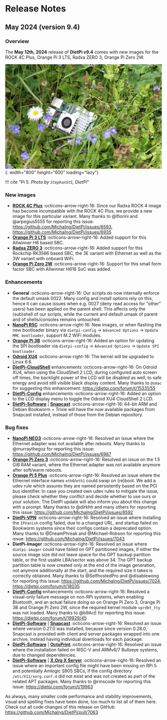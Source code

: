 # Release Notes

## May 2024 (version 9.4)

### Overview

The **May 12th, 2024** release of **DietPi v9.4** comes with new images for the ROCK 4C Plus, Orange Pi 3 LTS, Radxa ZERO 3, Orange Pi Zero 2W.

![Raspberry Pi 5 in grass](../assets/images/dietpi-release-v9_04.jpg){: width="800" height="600" loading="lazy"}

!!! cite "Pi 5. *Photo by `StephanStS`, DietPi*"

### New images

- [**ROCK 4C Plus**](../hardware.md#radxa) :octicons-arrow-right-16: Since our Radxa ROCK 4 image has become incompatible with the ROCK 4C Plus, we provide a new image for this particular variant. Many thanks to @lfiorini and @arpegius5555 for reporting this issue: <https://github.com/MichaIng/DietPi/issues/6593>, <https://github.com/MichaIng/DietPi/issues/6935>
- [**Orange Pi 3 LTS**](../hardware.md#orange-pi-series) :octicons-arrow-right-16: Added support for this Allwinner H6 based SBC.
- [**Radxa ZERO 3**](../hardware.md#radxa) :octicons-arrow-right-16: Added support for this Rockchip RK3566 based SBC, the 3E variant with Ethernet as well as the 3W variant with onboard WiFi.
- [**Orange Pi Zero 2W**](../hardware.md#orange-pi-series) :octicons-arrow-right-16: Support for this small form factor SBC with Allwinner H618 SoC was added.

### Enhancements

- **General** :octicons-arrow-right-16: Our scripts do now internally enforce the default umask 0022. Many config and install options rely on this, hence it can cause issues when e.g. 0027 (deny read access for "other" users) has been applied on the parent shell. This affects only the (sub)shell of our scripts, while the current and default umask of parent and of shells/consoles remains untouched.
- [**NanoPi R5C**](../hardware.md#nanopi-series-friendlyelec) :octicons-arrow-right-16: New images, or when flashing the new bootloader binary via `dietpi-config` -> `Advanced Options` -> `Update MMC bootloader`, support M.2 WiFi modules.
- [**Orange Pi 3B**](../hardware.md#orange-pi-series) :octicons-arrow-right-16: Added an option for updating the SPI bootloader via `dietpi-config` -> `Advanced Options` -> `Update SPI bootloader`.
- [**Odroid XU4**](../hardware.md#odroid) :octicons-arrow-right-16: The kernel will be upgraded to Linux 6.6.
- [**DietPi-CloudShell**](../software/system_stats.md#dietpi-cloudshell) enhancements :octicons-arrow-right-16: On Odroid XU4, when using the CloudShell 2 LCD, during configured auto screen off times, the backlight power of the LCD will be disabled as well, to safe energy and avoid still visible black display content. Many thanks to `@smac` for suggesting this enhancement: <https://dietpi.com/forum/t/15331/55>
- [**DietPi-Config**](../dietpi_tools/system_configuration.md/#dietpi-config) enhancements :octicons-arrow-right-16: Added an option to the LCD display menu to toggle the Odroid XU4 CloudShell 2 LCD.
- [**DietPi-Software**](../dietpi_tools/software_installation.md#dietpi-software) | [**Snapcast**](../software/media.md#snapcast-server) :octicons-arrow-right-16: 64-bit ARM and Debian Bookworm + Trixie will have the now available packages from Snapcast installed, instead of those from the Debian repository.

### Bug fixes

- [**NanoPi NEO3**](../hardware.md#nanopi-series-friendlyelec) :octicons-arrow-right-16: Resolved an issue where the Ethernet adapter was not available after reboots. Many thanks to @murraythegoz for reporting this issue: <https://github.com/MichaIng/DietPi/issues/6987>
- [**Orange Pi Zero 3**](../hardware.md#orange-pi-series) :octicons-arrow-right-16: Resolved an issue on the 1.5 GiB RAM variant, where the Ethernet adapter was not available anymore after soft/warm reboots.
- [**Orange Pi 5 Plus**](../hardware.md#orange-pi-series) :octicons-arrow-right-16: Resolved an issue where the Ethernet interface names `eth0`/`eth1` could swap on (re)boot. We add a udev rule which assures they are named persistently based on the PCI bus identifier. In case you created own udev rules to mitigate the issue, please check whether they conflict and decide whether to use ours or your solution. The DietPi update will also inform you about this change with a prompt. Many thanks to @dirkhh and many others for reporting this issue: <https://github.com/MichaIng/DietPi/issues/6592>
- [**DietPi-VPN**](../dietpi_tools/software_installation.md#dietpi-vpn) :octicons-arrow-right-16: Resolved an issue where installing the `IPVanish` config failed, due to a changed URL, and startup failed on Bookworm systems since their configs contain a deprecated option. Many thanks to @DreamPhreak and @Michael-Robson for reporting this issue: <https://github.com/MichaIng/DietPi/issues/7043>
- **DietPi-Imager** :octicons-arrow-right-16: Resolved an issue where `dietpi-imager` could have failed on GPT partitioned images, if either the source image size did not leave space for the GPT backup partition table, or the first usable LBA/sector was above 34. The GPT backup partition table is now created only at the end of the image generation, not anymore additionally at the start, and the required size it takes is correctly obtained. Many thanks to @SelfhostedPro and @disablewong for reporting this issue: <https://github.com/MichaIng/DietPi/issues/7024>, <https://dietpi.com/forum/t/18035>
- [**DietPi-Config**](../dietpi_tools/system_configuration.md/#dietpi-config) enhancements :octicons-arrow-right-16: Resolved a visual-only failure message on non-RPi systems, when enabling Bluetooth, and an actual failure doing so on Orange Pi Zero 3, Orange Pi 3B and Orange Pi Zero 2W, since the required kernel module `sprdbt_tty` was not loaded. Many thanks to @b9AcE for reporting this issue: <https://dietpi.com/forum/t/19929/45>
- [**DietPi-Software**](../dietpi_tools/software_installation.md#dietpi-software) | [**Snapcast**](../software/media.md#snapcast-server) :octicons-arrow-right-16: Resolved an issue where version 0.27.0 was installed, because since version 0.28.0, Snapcast is provided with client and server packages wrapped into one archive, instead having individual downloads for each package.
- [**DietPi-Software**](../dietpi_tools/software_installation.md#dietpi-software) | [**OctoPrint**](../software/printing.md#octoprint) :octicons-arrow-right-16: Resolved an issue where the installation failed on RISC-V and ARMv6/7 Bullseye systems, due to changed dependencies.
- [**DietPi-Software**](../dietpi_tools/software_installation.md#dietpi-software) | [**X.Org X Server**](../software/desktop.md#desktop-environments-utilities) :octicons-arrow-right-16: Resolved an issue where an important config file might have been missing on RPi 5 and potentially Amlogic S905 SBCs, if the config directory `/etc/X11/xorg.conf.d` did not exist and was not created as part of the related APT packages. Many thanks to @rmscode for reporting this issue: <https://dietpi.com/forum/t/19963>

As always, many smaller code performance and stability improvements, visual and spelling fixes have been done, too much to list all of them here. Check out all code changes of this release on GitHub: <https://github.com/MichaIng/DietPi/pull/7063>
